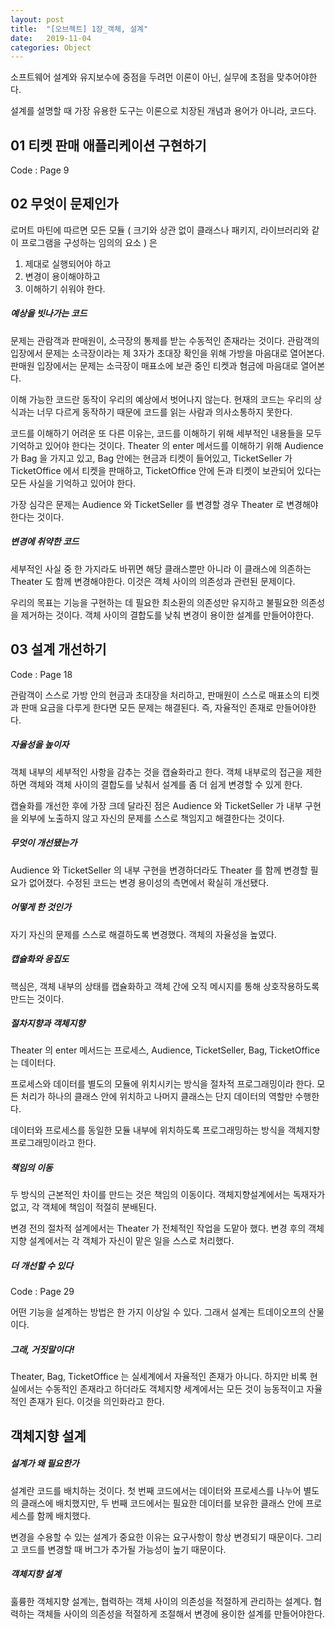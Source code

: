 ```yaml
---
layout: post
title:  "[오브젝트] 1장_객체, 설계"
date:   2019-11-04
categories: Object
---
```


소프트웨어 설계와 유지보수에 중점을 두려먼 이론이 아닌, 실무에 초점을 맞추어야한다. 

설계를 설명할 때 가장 유용한 도구는 이론으로 치장된 개념과 용어가 아니라, 코드다.

## 01 티켓 판매 애플리케이션 구현하기

Code : Page 9

## 02 무엇이 문제인가

로머트 마틴에 따르면 모든 모듈 ( 크기와 상관 없이 클래스나 패키지, 라이브러리와 같이 프로그램을 구성하는 임의의 요소 ) 은 

1. 제대로 실행되어야 하고
2. 변경이 용이해야하고
3. 이해하기 쉬워야 한다.

##### 예상을 빗나가는 코드

문제는 관람객과 판매원이, 소극장의 통제를 받는 수동적인 존재라는 것이다. 관람객의 입장에서 문제는 소극장이라는 제 3자가 초대장 확인을 위해 가방을 마음대로 열어본다. 판매원 입장에서는 문제는 소극장이 매표소에 보관 중인 티켓과 혐금에 마음대로 열어본다.

이해 가능한 코드란 동작이 우리의 예상에서 벗어나지 않는다. 현재의 코드는 우리의 상식과는 너무 다르게 동작하기 때문에 코드를 읽는 사람과 의사소통하지 못한다.

코드를 이해하기 어려운 또 다른 이유는, 코드를 이해하기 위해 세부적인 내용들을 모두 기억하고 있어야 한다는 것이다. Theater 의 enter 메서드를 이해하기 위해 Audience 가 Bag 을 가지고 있고, Bag 안에는 현금과 티켓이 들어있고, TicketSeller 가 TicketOffice 에서 티켓을 판매하고, TicketOffice 안에 돈과 티켓이 보관되어 있다는 모든 사실을 기억하고 있어야 한다.

가장 심각은 문제는 Audience 와 TicketSeller 를 변경할 경우 Theater 로 변경해야한다는 것이다.

##### 변경에 취약한 코드

세부적인 사실 중 한 가지라도 바뀌면 해당 클래스뿐만 아니라 이 클래스에 의존하는 Theater 도 함께 변경해야한다. 이것은 객체 사이의 의존성과 관련된 문제이다.

우리의 목표는 기능을 구현하는 데 필요한 최소환의 의존성만 유지하고 불필요한 의존성을 제거하는 것이다. 객체 사이의 결합도를 낮춰 변경이 용이한 설계를 만들어야한다.

## 03 설계 개선하기

Code : Page 18

관람객이 스스로 가방 안의 현금과 초대장을 처리하고, 판매원이 스스로 매표소의 티켓과 판매 요금을 다루게 한다면 모든 문제는 해결된다. 즉, 자율적인 존재로 만들어야한다.

##### 자율성을 높이자

객체 내부의 세부적인 사항을 감추는 것을 캡슐화라고 한다. 객체 내부로의 접근을 제한하면 객체와 객체 사이의 결합도를 낮춰서 설계를 좀 더 쉽게 변경할 수 있게 한다.

캡슐화를 개선한 후에 가장 크데 달라진 점은 Audience 와 TicketSeller 가 내부 구현을 외부에 노출하지 않고 자신의 문제를 스스로 책임지고 해결한다는 것이다.

##### 무엇이 개선됐는가

 Audience 와 TicketSeller 의 내부 구현을 변경하더라도 Theater 를 함께 변경할 필요가 없어졌다. 수정된 코드는 변경 용이성의 측면에서 확실히 개선됐다.

##### 어떻게 한 것인가

자기 자신의 문제를 스스로 해결하도록 변경했다. 객체의 자율성을 높였다.

##### 캡슐화와 응집도

핵심은, 객체 내부의 상태를 캡슐화하고 객체 간에 오직 메시지를 통해 상호작용하도록 만드는 것이다. 

##### 절차지향과 객체지향

Theater 의 enter 메서드는 프로세스, Audience, TicketSeller, Bag, TicketOffice 는 데이터다. 

프로세스와 데이터를 별도의 모듈에 위치시키는 방식을 절차적 프로그래밍이라 한다. 모든 처리가 하나의 클래스 안에 위치하고 나머지 클래스는 단지 데이터의 역할만 수행한다. 

데이터와 프로세스를 동일한 모듈 내부에 위치하도록 프로그래밍하는 방식을 객체지향 프로그래밍이라고 한다.

##### 책임의 이동

두 방식의 근본적인 차이를 만드는 것은 책임의 이동이다. 객체지향설계에서는 독재자가 없고, 각 객체에 책임이 적절히 분배된다.

변경 전의 절차적 설계에서는 Theater 가 전체적인 작업을 도맡아 했다. 변경 후의 객체지향 설계에서는 각 객체가 자신이 맡은 일을 스스로 처리했다. 

##### 더 개선할 수 있다

Code : Page 29

어떤 기능을 설계하는 방법은 한 가지 이상일 수 있다. 그래서 설계는 트데이오프의 산물이다. 

##### 그래, 거짓말이다!

Theater, Bag, TicketOffice 는 실세계에서 자율적인 존재가 아니다. 하지만 비록 현실에서는 수동적인 존재라고 하더라도 객체지향 세계에서는 모든 것이 능동적이고 자율적인 존재가 된다. 이것을 의인화라고 한다.

## 객체지향 설계

##### 설계가 왜 필요한가

설계란 코드를 배치하는 것이다. 첫 번째 코드에서는 데이터와 프로세스를 나누어 별도의 클래스에 배치했지만, 두 번째 코드에서는 필요한 데이터를 보유한 클래스 안에 프로세스를 함께 배치했다.

변경을 수용할 수 있는 설계가 중요한 이유는 요구사항이 항상 변경되기 때문이다. 그리고 코드를 변경할 때 버그가 추가될 가능성이 높기 때문이다.

##### 객체지향 설계

훌륭한 객체지향 설계는, 협력하는 객체 사이의 의존성을 적절하게 관리하는 설계다. 협력하는 객체들 사이의 의존성을 적절하게 조절해서 변경에 용이한 설계를 만들어야한다.